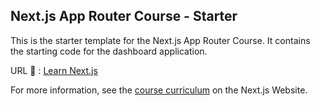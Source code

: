 ## Next.js App Router Course - Starter

This is the starter template for the Next.js App Router Course. It contains the starting code for the dashboard application.

URL 🔗 : [Learn Next.js](https://nextjs.org/learn/dashboard-app)

For more information, see the [course curriculum](https://nextjs.org/learn) on the Next.js Website.
